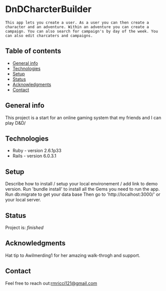 # DnDCharcterBuilder
    This app lets you create a user. As a user you can then create a character and an adventure. Within an adventure you can create a campaign. You can also search for campaign's by day of the week. You can also edit charcaters and campaigns. 

## Table of contents
* [General info](#general-info)
* [Technologies](#technologies)
* [Setup](#setup)
* [Status](#status)
* [Acknowledgments](#acknowledgments)
* [Contact](#contact)

## General info
This project is a start for an online gaming system that my friends and I can play D&D/ 

## Technologies
* Ruby - version 2.6.1p33
* Rails - version 6.0.3.1

## Setup
Describe how to install / setup your local environement / add link to demo version.
Run 'bundle install' to install all the Gems you need to run the app.
Run db:migrate to get your data base
Then go to 'http://localhost:3000/' or your local server.

## Status
Project is: _finished_

## Acknowledgments
Hat tip to Awilmerding1 for her amazing walk-throgh and support. 

## Contact
Feel free to reach out:rmricci121@gmail.com